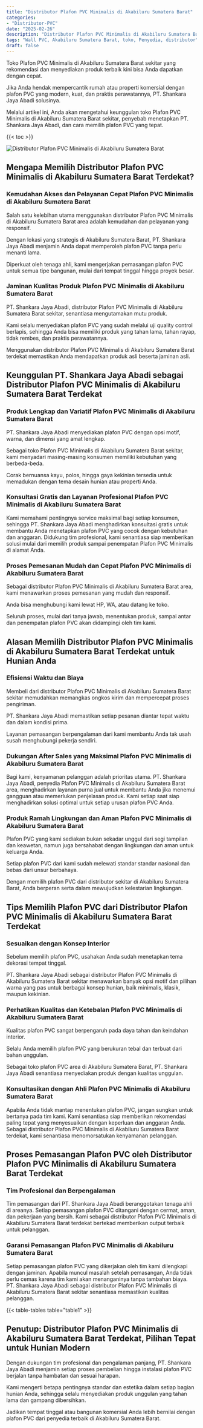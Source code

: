 ```yaml
---
title: "Distributor Plafon PVC Minimalis di Akabiluru Sumatera Barat"
categories: 
- "Distributor-PVC"
date: "2025-02-26"
description: "Distributor Plafon PVC Minimalis di Akabiluru Sumatera Barat bagi rumah, perkantoran, serta ritel. Panel terbaik, variasi motif, variasi warna modern, beserta servis instalasi oleh tenaga ahli berpengalaman dan kepastian resmi!|Jasa distribusi Plafon PVC Minimalis di Akabiluru Sumatera Barat bagi kebutuhan rumah, office, maupun ritel, dengan produk unggulan dan penempatan oleh teknisi berpengalaman dan jaminan resmi.|Solusi Plafon PVC Minimalis di Akabiluru Sumatera Barat yang andal bagi tempat tinggal, kantor, dan toko, bersama material berkualitas dan instalasi ditangani oleh tenaga ahli ahli serta kepastian resmi.|Penjualan Plafon PVC Minimalis di Akabiluru Sumatera Barat bagi rumah, perkantoran, serta ritel, beserta material terbaik dan pemasangan dikerjakan oleh tim ahli, disertai dengan kepastian resmi.}"
tags: "Wall PVC, Akabiluru Sumatera Barat, toko, Penyedia, distributor"
draft: false
---
```


Toko Plafon PVC Minimalis di Akabiluru Sumatera Barat sekitar yang rekomendasi dan menyediakan produk terbaik kini bisa Anda dapatkan dengan cepat.

Jika Anda hendak mempercantik rumah atau properti komersial dengan plafon PVC yang modern, kuat, dan praktis perawatannya, PT. Shankara Jaya Abadi solusinya.

Melalui artikel ini, Anda akan mengetahui keunggulan toko Plafon PVC Minimalis di Akabiluru Sumatera Barat sekitar, penyebab menetapkan PT. Shankara Jaya Abadi, dan cara memilih plafon PVC yang tepat.

{{< toc >}}

![Distributor Plafon PVC Minimalis di Akabiluru Sumatera Barat](/images/Distributor-PVC/Distributor-Plafon-PVC-Minimalis-di-Akabiluru-Sumatera-Barat.png)


## Mengapa Memilih Distributor Plafon PVC Minimalis di Akabiluru Sumatera Barat Terdekat?

### Kemudahan Akses dan Pelayanan Cepat Plafon PVC Minimalis di Akabiluru Sumatera Barat

Salah satu kelebihan utama menggunakan distributor Plafon PVC Minimalis di Akabiluru Sumatera Barat area adalah kemudahan dan pelayanan yang responsif.

Dengan lokasi yang strategis di Akabiluru Sumatera Barat, PT. Shankara Jaya Abadi menjamin Anda dapat memperoleh plafon PVC tanpa perlu menanti lama.

Diperkuat oleh tenaga ahli, kami mengerjakan pemasangan plafon PVC untuk semua tipe bangunan, mulai dari tempat tinggal hingga proyek besar.

### Jaminan Kualitas Produk Plafon PVC Minimalis di Akabiluru Sumatera Barat

PT. Shankara Jaya Abadi, distributor Plafon PVC Minimalis di Akabiluru Sumatera Barat sekitar, senantiasa mengutamakan mutu produk.

Kami selalu menyediakan plafon PVC yang sudah melalui uji quality control berlapis, sehingga Anda bisa memiliki produk yang tahan lama, tahan rayap, tidak rembes, dan praktis perawatannya.

Menggunakan distributor Plafon PVC Minimalis di Akabiluru Sumatera Barat terdekat memastikan Anda mendapatkan produk asli beserta jaminan asli.

## Keunggulan PT. Shankara Jaya Abadi sebagai Distributor Plafon PVC Minimalis di Akabiluru Sumatera Barat Terdekat

### Produk Lengkap dan Variatif Plafon PVC Minimalis di Akabiluru Sumatera Barat

PT. Shankara Jaya Abadi menyediakan plafon PVC dengan opsi motif, warna, dan dimensi yang amat lengkap.

Sebagai toko Plafon PVC Minimalis di Akabiluru Sumatera Barat sekitar, kami menyadari masing-masing konsumen memiliki kebutuhan yang berbeda-beda.

Corak bernuansa kayu, polos, hingga gaya kekinian tersedia untuk memadukan dengan tema desain hunian atau properti Anda.

### Konsultasi Gratis dan Layanan Profesional Plafon PVC Minimalis di Akabiluru Sumatera Barat

Kami memahami pentingnya service maksimal bagi setiap konsumen, sehingga PT. Shankara Jaya Abadi menghadirkan konsultasi gratis untuk membantu Anda menetapkan plafon PVC yang cocok dengan kebutuhan dan anggaran. Didukung tim profesional, kami senantiasa siap memberikan solusi mulai dari memilih produk sampai penempatan Plafon PVC Minimalis di alamat Anda.

### Proses Pemesanan Mudah dan Cepat Plafon PVC Minimalis di Akabiluru Sumatera Barat

Sebagai distributor Plafon PVC Minimalis di Akabiluru Sumatera Barat area, kami menawarkan proses pemesanan yang mudah dan responsif.

Anda bisa menghubungi kami lewat HP, WA, atau datang ke toko.

Seluruh proses, mulai dari tanya jawab, menentukan produk, sampai antar dan penempatan plafon PVC akan didampingi oleh tim kami.

## Alasan Memilih Distributor Plafon PVC Minimalis di Akabiluru Sumatera Barat Terdekat untuk Hunian Anda

### Efisiensi Waktu dan Biaya

Membeli dari distributor Plafon PVC Minimalis di Akabiluru Sumatera Barat sekitar memudahkan memangkas ongkos kirim dan mempercepat proses pengiriman.

PT. Shankara Jaya Abadi memastikan setiap pesanan diantar tepat waktu dan dalam kondisi prima.

Layanan pemasangan berpengalaman dari kami membantu Anda tak usah susah menghubungi pekerja sendiri.

### Dukungan After Sales yang Maksimal Plafon PVC Minimalis di Akabiluru Sumatera Barat

Bagi kami, kenyamanan pelanggan adalah prioritas utama. PT. Shankara Jaya Abadi, penyedia Plafon PVC Minimalis di Akabiluru Sumatera Barat area, menghadirkan layanan purna jual untuk membantu Anda jika menemui gangguan atau memerlukan penjelasan produk. Kami setiap saat siap menghadirkan solusi optimal untuk setiap urusan plafon PVC Anda.

### Produk Ramah Lingkungan dan Aman Plafon PVC Minimalis di Akabiluru Sumatera Barat

Plafon PVC yang kami sediakan bukan sekadar unggul dari segi tampilan dan keawetan, namun juga bersahabat dengan lingkungan dan aman untuk keluarga Anda.

Setiap plafon PVC dari kami sudah melewati standar standar nasional dan bebas dari unsur berbahaya.

Dengan memilih plafon PVC dari distributor sekitar di Akabiluru Sumatera Barat, Anda berperan serta dalam mewujudkan kelestarian lingkungan.

## Tips Memilih Plafon PVC dari Distributor Plafon PVC Minimalis di Akabiluru Sumatera Barat Terdekat

### Sesuaikan dengan Konsep Interior

Sebelum memilih plafon PVC, usahakan Anda sudah menetapkan tema dekorasi tempat tinggal.

PT. Shankara Jaya Abadi sebagai distributor Plafon PVC Minimalis di Akabiluru Sumatera Barat sekitar menawarkan banyak opsi motif dan pilihan warna yang pas untuk berbagai konsep hunian, baik minimalis, klasik, maupun kekinian.

### Perhatikan Kualitas dan Ketebalan Plafon PVC Minimalis di Akabiluru Sumatera Barat

Kualitas plafon PVC sangat berpengaruh pada daya tahan dan keindahan interior.

Selalu Anda memilih plafon PVC yang berukuran tebal dan terbuat dari bahan unggulan.

Sebagai toko plafon PVC area di Akabiluru Sumatera Barat, PT. Shankara Jaya Abadi senantiasa menyediakan produk dengan kualitas unggulan.

### Konsultasikan dengan Ahli Plafon PVC Minimalis di Akabiluru Sumatera Barat

Apabila Anda tidak mantap menentukan plafon PVC, jangan sungkan untuk bertanya pada tim kami. Kami senantiasa siap memberikan rekomendasi paling tepat yang menyesuaikan dengan keperluan dan anggaran Anda. Sebagai distributor Plafon PVC Minimalis di Akabiluru Sumatera Barat terdekat, kami senantiasa menomorsatukan kenyamanan pelanggan.

## Proses Pemasangan Plafon PVC oleh Distributor Plafon PVC Minimalis di Akabiluru Sumatera Barat Terdekat

### Tim Profesional dan Berpengalaman

Tim pemasangan dari PT. Shankara Jaya Abadi beranggotakan tenaga ahli di areanya. Setiap pemasangan plafon PVC ditangani dengan cermat, aman, dan pekerjaan yang bersih. Kami sebagai distributor Plafon PVC Minimalis di Akabiluru Sumatera Barat terdekat bertekad memberikan output terbaik untuk pelanggan.

### Garansi Pemasangan Plafon PVC Minimalis di Akabiluru Sumatera Barat

Setiap pemasangan plafon PVC yang dikerjakan oleh tim kami dilengkapi dengan jaminan. Apabila muncul masalah setelah pemasangan, Anda tidak perlu cemas karena tim kami akan menanganinya tanpa tambahan biaya. PT. Shankara Jaya Abadi sebagai distributor Plafon PVC Minimalis di Akabiluru Sumatera Barat sekitar senantiasa memastikan kualitas pelanggan.

{{< table-tables table="table1" >}}

## Penutup: Distributor Plafon PVC Minimalis di Akabiluru Sumatera Barat Terdekat, Pilihan Tepat untuk Hunian Modern

Dengan dukungan tim profesional dan pengalaman panjang, PT. Shankara Jaya Abadi menjamin setiap proses pembelian hingga instalasi plafon PVC berjalan tanpa hambatan dan sesuai harapan.

Kami mengerti betapa pentingnya standar dan estetika dalam setiap bagian hunian Anda, sehingga selalu menyediakan produk unggulan yang tahan lama dan gampang dibersihkan.

Jadikan tempat tinggal atau bangunan komersial Anda lebih bernilai dengan plafon PVC dari penyedia terbaik di Akabiluru Sumatera Barat.